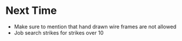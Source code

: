# Next Time

+ Make sure to mention that hand drawn wire frames are not allowed
+ Job search strikes for strikes over 10

